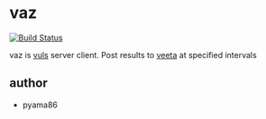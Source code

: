 # vaz
[![Build Status](https://travis-ci.org/pyama86/vaz.svg?branch=master)](https://travis-ci.org/pyama86/vaz)

vaz is [vuls](https://github.com/future-architect/vuls) server client.
Post results to [veeta](https://github.com/pyama86/veeta) at specified intervals

## author
* pyama86
